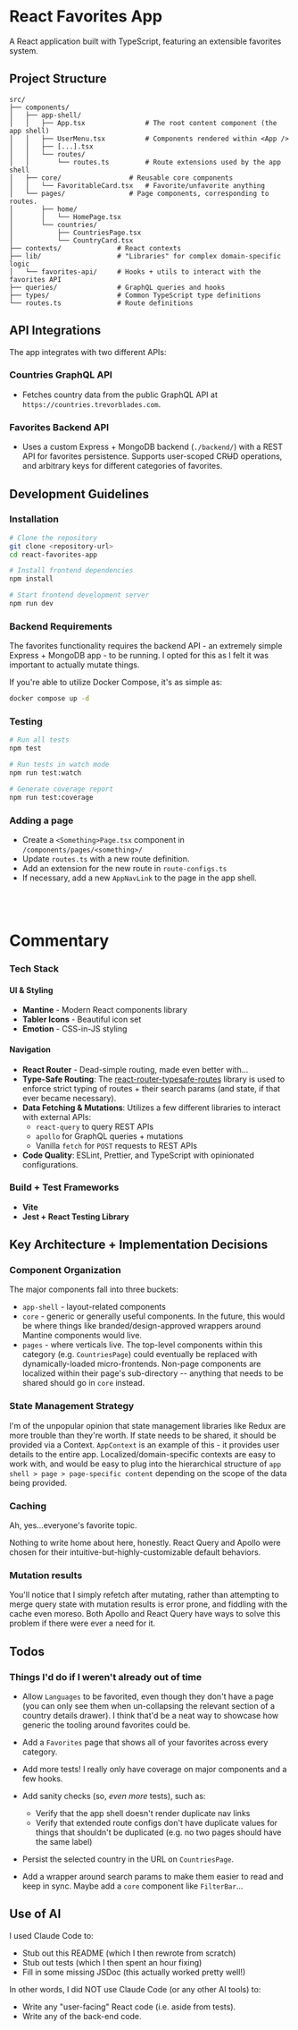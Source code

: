 # React Favorites App

A React application built with TypeScript, featuring an extensible favorites system.

## Project Structure

```
src/
├── components/
│   ├── app-shell/          
│   │   ├── App.tsx               # The root content component (the app shell)
│   │   ├── UserMenu.tsx          # Components rendered within <App />
│   │   ├── [...].tsx             
│   │   └── routes/         
│   │       └── routes.ts         # Route extensions used by the app shell
│   ├── core/                 # Reusable core components
│   │   └── FavoritableCard.tsx   # Favorite/unfavorite anything
│   └── pages/                # Page components, corresponding to routes.
│       ├── home/             
│       │   └── HomePage.tsx
│       └── countries/        
│           ├── CountriesPage.tsx
│           └── CountryCard.tsx
├── contexts/              # React contexts
├── lib/                   # "Libraries" for complex domain-specific logic
│   └── favorites-api/     # Hooks + utils to interact with the favorites API
├── queries/               # GraphQL queries and hooks
├── types/                 # Common TypeScript type definitions
└── routes.ts              # Route definitions
```

## API Integrations
The app integrates with two different APIs:

### Countries GraphQL API
- Fetches country data from the public GraphQL API at `https://countries.trevorblades.com`.

### Favorites Backend API
- Uses a custom Express + MongoDB backend (`./backend/`) with a REST API for favorites persistence. Supports user-scoped CR~~U~~D operations, and arbitrary keys for different categories of favorites.

## Development Guidelines
### Installation
```bash
# Clone the repository
git clone <repository-url>
cd react-favorites-app

# Install frontend dependencies
npm install

# Start frontend development server
npm run dev
```

### Backend Requirements
The favorites functionality requires the backend API - an extremely simple Express + MongoDB app - to be running. I opted for this as I felt it was important to actually mutate things.

If you're able to utilize Docker Compose, it's as simple as:
```bash
docker compose up -d
```

### Testing
```bash
# Run all tests
npm test

# Run tests in watch mode
npm run test:watch

# Generate coverage report
npm run test:coverage
```

### Adding a page
- Create a `<Something>Page.tsx` component in `/components/pages/<something>/`
- Update `routes.ts` with a new route definition.
- Add an extension for the new route in `route-configs.ts`
- If necessary, add a new `AppNavLink` to the page in the app shell.

</br>
</br>

# Commentary
### Tech Stack
#### UI & Styling
- **Mantine** - Modern React components library
- **Tabler Icons** - Beautiful icon set
- **Emotion** - CSS-in-JS styling

#### Navigation
- **React Router** - Dead-simple routing, made even better with...
- **Type-Safe Routing**: The [react-router-typesafe-routes](https://github.com/fenok/react-router-typesafe-routes) library is used to enforce strict typing of routes + their search params (and state, if that ever became necessary).
- **Data Fetching & Mutations**: Utilizes a few different libraries to interact with external APIs:
  -  `react-query` to query REST APIs
  -  `apollo` for GraphQL queries + mutations
  -  Vanilla `fetch` for `POST` requests to REST APIs
- **Code Quality**: ESLint, Prettier, and TypeScript with opinionated configurations.

### Build + Test Frameworks
- **Vite**
- **Jest + React Testing Library**

## Key Architecture + Implementation Decisions

### Component Organization
The major components fall into three buckets:
  - `app-shell` - layout-related components
  - `core` - generic or generally useful components. In the future, this would be where things like branded/design-approved wrappers around Mantine components would live.
  - `pages` - where verticals live. The top-level components within this category (e.g. `CountriesPage`) could eventually be replaced with dynamically-loaded micro-frontends. Non-page components are localized within their page's sub-directory -- anything that needs to be shared should go in `core` instead.

### State Management Strategy
I'm of the unpopular opinion that state management libraries like Redux are more trouble than they're worth. If state needs to be shared, it should be provided via a Context. `AppContext` is an example of this - it provides user details to the entire app. Localized/domain-specific contexts are easy to work with, and would be easy to plug into the hierarchical structure of `app shell > page > page-specific content` depending on the scope of the data being provided.

### Caching
Ah, yes...everyone's favorite topic.

Nothing to write home about here, honestly. React Query and Apollo were chosen for their intuitive-but-highly-customizable default behaviors.

### Mutation results
You'll notice that I simply refetch after mutating, rather than attempting to merge query state with mutation results is error prone, and fiddling with the cache even moreso. Both Apollo and React Query have ways to solve this problem if there were ever a need for it.

## Todos
### Things I'd do if I weren't already out of time
- Allow `Languages` to be favorited, even though they don't have a page (you can only see them when un-collapsing the relevant section of a country details drawer). I think that'd be a neat way to showcase how generic the tooling around favorites could be.

- Add a `Favorites` page that shows all of your favorites across every category.

- Add more tests! I really only have coverage on major components and a few hooks.

- Add sanity checks (so, *even more* tests), such as:
  - Verify that the app shell doesn't render duplicate nav links
  - Verify that extended route configs don't have duplicate values for things that shouldn't be duplicated (e.g. no two pages should have the same label)

- Persist the selected country in the URL on `CountriesPage`.

- Add a wrapper around search params to make them easier to read and keep in sync. Maybe add a `core` component like `FilterBar`...

## Use of AI
I used Claude Code to:
- Stub out this README (which I then rewrote from scratch)
- Stub out tests (which I then spent an hour fixing)
- Fill in some missing JSDoc (this actually worked pretty well!)

In other words, I did NOT use Claude Code (or any other AI tools) to:
- Write any "user-facing" React code (i.e. aside from tests).
- Write any of the back-end code.